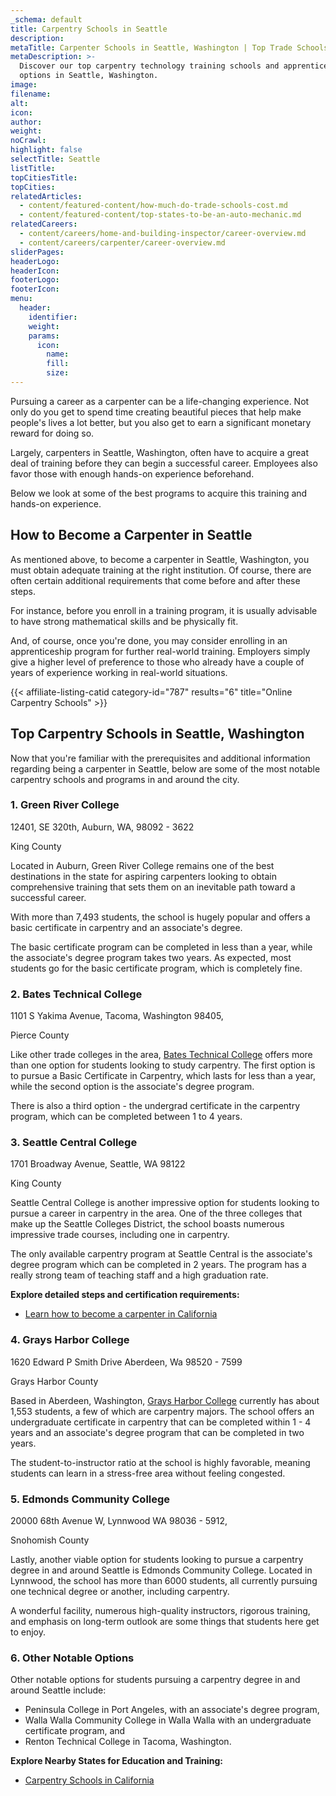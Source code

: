 ```yaml
---
_schema: default
title: Carpentry Schools in Seattle
description:
metaTitle: Carpenter Schools in Seattle, Washington | Top Trade Schools
metaDescription: >-
  Discover our top carpentry technology training schools and apprenticeship
  options in Seattle, Washington.
image:
filename:
alt:
icon:
author:
weight:
noCrawl:
highlight: false
selectTitle: Seattle
listTitle:
topCitiesTitle:
topCities:
relatedArticles:
  - content/featured-content/how-much-do-trade-schools-cost.md
  - content/featured-content/top-states-to-be-an-auto-mechanic.md
relatedCareers:
  - content/careers/home-and-building-inspector/career-overview.md
  - content/careers/carpenter/career-overview.md
sliderPages:
headerLogo:
headerIcon:
footerLogo:
footerIcon:
menu:
  header:
    identifier:
    weight:
    params:
      icon:
        name:
        fill:
        size:
---
```

Pursuing a career as a carpenter can be a life-changing experience. Not only do you get to spend time creating beautiful pieces that help make people's lives a lot better, but you also get to earn a significant monetary reward for doing so.

Largely, carpenters in Seattle, Washington, often have to acquire a great deal of training before they can begin a successful career. Employees also favor those with enough hands-on experience beforehand.

Below we look at some of the best programs to acquire this training and hands-on experience.

## **How to Become a Carpenter in Seattle**

As mentioned above, to become a carpenter in Seattle, Washington, you must obtain adequate training at the right institution. Of course, there are often certain additional requirements that come before and after these steps.

For instance, before you enroll in a training program, it is usually advisable to have strong mathematical skills and be physically fit.

And, of course, once you're done, you may consider enrolling in an apprenticeship program for further real-world training. Employers simply give a higher level of preference to those who already have a couple of years of experience working in real-world situations.

{{< affiliate-listing-catid category-id="787" results="6" title="Online Carpentry Schools" >}}

## **Top Carpentry Schools in Seattle, Washington**

Now that you're familiar with the prerequisites and additional information regarding being a carpenter in Seattle, below are some of the most notable carpentry schools and programs in and around the city.

### **1\. Green River College**

12401, SE 320th, Auburn, WA, 98092 - 3622

King County

Located in Auburn, Green River College remains one of the best destinations in the state for aspiring carpenters looking to obtain comprehensive training that sets them on an inevitable path toward a successful career.

With more than 7,493 students, the school is hugely popular and offers a basic certificate in carpentry and an associate's degree.

The basic certificate program can be completed in less than a year, while the associate's degree program takes two years. As expected, most students go for the basic certificate program, which is completely fine.

### **2\. Bates Technical College**

1101 S Yakima Avenue, Tacoma, Washington 98405,

Pierce County

Like other trade colleges in the area, [Bates Technical College](https://www.batestech.edu/) offers more than one option for students looking to study carpentry. The first option is to pursue a Basic Certificate in Carpentry, which lasts for less than a year, while the second option is the associate's degree program.

There is also a third option - the undergrad certificate in the carpentry program, which can be completed between 1 to 4 years.

### **3\. Seattle Central College**

1701 Broadway Avenue, Seattle, WA 98122

King County

Seattle Central College is another impressive option for students looking to pursue a career in carpentry in the area. One of the three colleges that make up the Seattle Colleges District, the school boasts numerous impressive trade courses, including one in carpentry.

The only available carpentry program at Seattle Central is the associate's degree program which can be completed in 2 years. The program has a really strong team of teaching staff and a high graduation rate.

**Explore detailed steps and certification requirements:**

* [Learn how to become a carpenter in California](https://toptradeschools.com/near-you/carpenter/california/)

### **4\. Grays Harbor College**

1620 Edward P Smith Drive Aberdeen, Wa 98520 - 7599

Grays Harbor County

Based in Aberdeen, Washington, [Grays Harbor College](https://www.ghc.edu/) currently has about 1,553 students, a few of which are carpentry majors. The school offers an undergraduate certificate in carpentry that can be completed within 1 - 4 years and an associate's degree program that can be completed in two years.

The student-to-instructor ratio at the school is highly favorable, meaning students can learn in a stress-free area without feeling congested.

### **5\. Edmonds Community College**

20000 68th Avenue W, Lynnwood WA 98036 - 5912,

Snohomish County

Lastly, another viable option for students looking to pursue a carpentry degree in and around Seattle is Edmonds Community College. Located in Lynnwood, the school has more than 6000 students, all currently pursuing one technical degree or another, including carpentry.

A wonderful facility, numerous high-quality instructors, rigorous training, and emphasis on long-term outlook are some things that students here get to enjoy.

### **6\. Other Notable Options**

Other notable options for students pursuing a carpentry degree in and around Seattle include:

* Peninsula College in Port Angeles, with an associate's degree program,
* Walla Walla Community College in Walla Walla with an undergraduate certificate program, and
* Renton Technical College in Tacoma, Washington.

**Explore Nearby States for Education and Training:**

* [Carpentry Schools in California](https://toptradeschools.com/near-you/carpenter/california/)